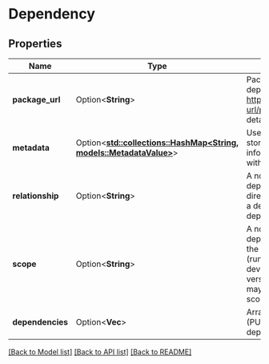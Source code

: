 # Dependency

## Properties

Name | Type | Description | Notes
------------ | ------------- | ------------- | -------------
**package_url** | Option<**String**> | Package-url (PURL) of dependency. See https://github.com/package-url/purl-spec for more details. | [optional]
**metadata** | Option<[**std::collections::HashMap<String, models::MetadataValue>**](metadata_value.md)> | User-defined metadata to store domain-specific information limited to 8 keys with scalar values. | [optional]
**relationship** | Option<**String**> | A notation of whether a dependency is requested directly by this manifest or is a dependency of another dependency. | [optional]
**scope** | Option<**String**> | A notation of whether the dependency is required for the primary build artifact (runtime) or is only used for development. Future versions of this specification may allow for more granular scopes. | [optional]
**dependencies** | Option<**Vec<String>**> | Array of package-url (PURLs) of direct child dependencies. | [optional]

[[Back to Model list]](../README.md#documentation-for-models) [[Back to API list]](../README.md#documentation-for-api-endpoints) [[Back to README]](../README.md)


